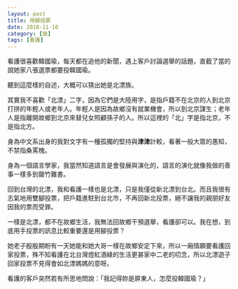 ```yaml
---
layout: post
title: 用腳投票
date: 2018-11-10
category: [詭]
tags: [看護]
---
```


看護很喜歡韓國瑜，每天都在追他的新聞，遇上客戶討論選舉的話題，直截了當的說她家八張選票都要投韓國瑜。

聽到這麼樣的自述，大概可以猜出她是北漂族。

<!--more-->
其實我不喜歡「北漂」二字，因為它們是大陸用字，是指戶籍不在北京的人到北京打拼的年輕人或老年人。年輕人是因為故鄉沒有就業機會，所以到北京謀生；老年人是指離開故鄉到北京來替兒女照顧孫子的人。所以這裡的「北」字是指北京，不是指北方。

身為中文系出身的我對文字有一種孤獨的堅持與**津津**計較，看著一般大眾的愚知，不禁指桑罵槐。

身為一個語言學家，我當然知道語言是會發展與演化的，語言的演化就像我做的善事一樣多到罄竹難書。

回到台灣的北漂，我和看護一樣也是北漂，只是我僅從新北漂到台北。而且我很有志氣地用雙腳投票，把戶籍進駐到台北市，不再回新北投票，絕不讓我的親朋好友因我的票而受罪。

一樣是北漂，都不在故鄉生活，我無法回故鄉干預選舉，看護卻可以。我在想，到底用手投票的訊息比較重要還是用腳投票？

她老子殷殷期盼有一天她能和她大哥一樣在故鄉安定下來，所以一廂情願要看護回家投票，殊不知看護在北台灣燈紅酒綠的生活更甚家中二老的叨念，所以北漂遊子回家投票不見得會如北漂媽媽的意呀。

看護的客戶突然若有所思地問說：「我記得妳是屏東人，怎麼投韓國瑜？」
